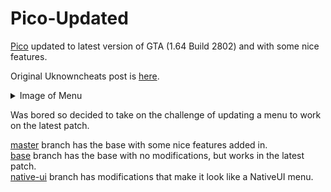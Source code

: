 # Pico-Updated
[Pico][pico] updated to latest version of GTA (1.64 Build 2802) and with some nice features.

Original Uknowncheats post is [here][pico].
<details>
<summary>Image of Menu</summary>
<br>
<img src="https://raw.githubusercontent.com/SpaghettDev/Pico-Updated/master/assets/Pico.png" width="420"/>
</details>

Was bored so decided to take on the challenge of updating a menu to work on the latest patch.

[master](https://github.com/SpaghettDev/Pico-Updated/tree/master) branch has the base with some nice features added in. </br>
[base](https://github.com/SpaghettDev/Pico-Updated/tree/base) branch has the base with no modifications, but works in the latest patch.</br>
[native-ui](https://github.com/SpaghettDev/Pico-Updated/tree/native-ui) branch has modifications that make it look like a NativeUI menu.</br>

[pico]: https://www.unknowncheats.me/forum/grand-theft-auto-v/473067-project-pico-nativeui.html
